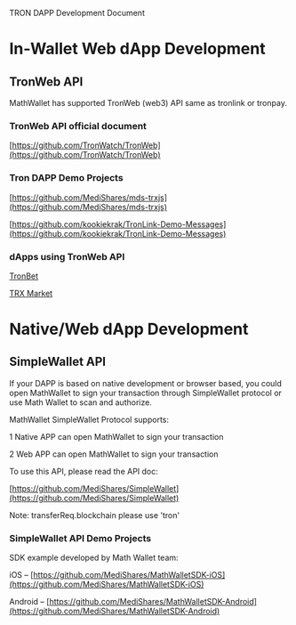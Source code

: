 TRON DAPP Development Document

# In-Wallet Web dApp Development

## TronWeb API

MathWallet has supported TronWeb (web3) API same as tronlink or tronpay.

### TronWeb API official document

[https://github.com/TronWatch/TronWeb](https://github.com/TronWatch/TronWeb)

### Tron DAPP Demo Projects

[https://github.com/MediShares/mds-trxjs](https://github.com/MediShares/mds-trxjs)

[https://github.com/kookiekrak/TronLink-Demo-Messages](https://github.com/kookiekrak/TronLink-Demo-Messages)

### dApps using TronWeb API

[TronBet](https://www.tronbet.io)

[TRX Market](http://trx.market)

# Native/Web dApp Development

## SimpleWallet API

If your DAPP is based on native development or browser based, you could open MathWallet to sign your transaction through SimpleWallet protocol or use Math Wallet to scan and authorize.

MathWallet SimpleWallet Protocol supports:

1 Native APP can open MathWallet to sign your transaction

2 Web APP can open MathWallet to sign your transaction

To use this API, please read the API doc:

[https://github.com/MediShares/SimpleWallet](https://github.com/MediShares/SimpleWallet)

Note: transferReq.blockchain please use 'tron'

### SimpleWallet API Demo Projects

SDK example developed by Math Wallet team:

iOS – [https://github.com/MediShares/MathWalletSDK-iOS](https://github.com/MediShares/MathWalletSDK-iOS)

Android – [https://github.com/MediShares/MathWalletSDK-Android](https://github.com/MediShares/MathWalletSDK-Android)

